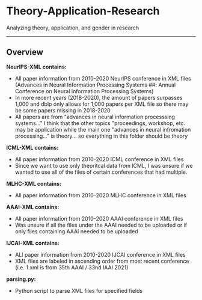 # Theory-Application-Research

Analyzing theory, application, and gender in research
________________________________________

## Overview

**NeurIPS-XML contains:**

- All paper information from 2010-2020 NeurIPS conference in XML files (Advances in Neural Information Processing Systems ##: Annual Conference on Neural Information Processing Systems)
- In more recent years (2018-2020), the amount of papers surpasses 1,000 and dblp only allows for 1,000 papers per XML file so there may be some papers missing in 2018-2020
- All papers are from "advances in neural information processsing systems..." I think that the other topics "proceedings, workshop, etc. may be application while the main one "advances in neural infromation processing..." is theory... so everything in this folder should be theory


**ICML-XML contains:**
- All paper information from 2010-2020 ICML conference in XML files 
- Since we want to use only theoritcal data from ICML, I was unsure if we wanted to use all of the files of certain conferences that had multiple.

**MLHC-XML contains:**
- All paper information from 2010-2020 MLHC conference in XML files

**AAAI-XML contains:**
- All paper information from 2010-2020 AAAI conference in XML files
- Was unsure if all the files under the AAAI needed to be uploaded or if only files containing AAAI needed to be uploaded

**IJCAI-XML contains:**
- ALl paper information from 2010-2020 IJCAI conference in XML files
- XML files are labeled in ascending order from most recent conference (i.e. 1.xml is from 35th AAAI / 33nd IAAI 2021)

**parsing.py:**
- Python script to parse XML files for specified fields
